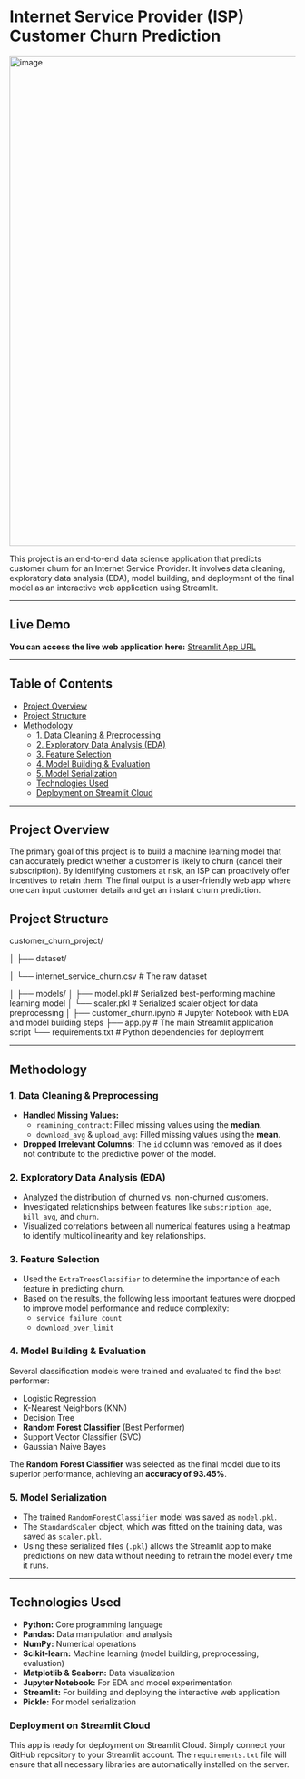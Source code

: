 # Internet Service Provider (ISP) Customer Churn Prediction

<img width="1060" height="861" alt="image" src="https://github.com/user-attachments/assets/92f55846-e942-4276-8a59-c01d35d38ca9" />

This project is an end-to-end data science application that predicts customer churn for an Internet Service Provider. It involves data cleaning, exploratory data analysis (EDA), model building, and deployment of the final model as an interactive web application using Streamlit.

---

##  Live Demo

**You can access the live web application here:** [Streamlit App URL](https://isp-churn-prediction-jjk3tt9ue2erv9jw83waop.streamlit.app/) 

---

## Table of Contents
- [Project Overview](#project-overview)
- [Project Structure](#project-structure)
- [Methodology](#methodology)
  - [1. Data Cleaning & Preprocessing](#1-data-cleaning--preprocessing)
  - [2. Exploratory Data Analysis (EDA)](#2-exploratory-data-analysis-eda)
  - [3. Feature Selection](#3-feature-selection)
  - [4. Model Building & Evaluation](#4-model-building--evaluation)
  - [5. Model Serialization](#5-model-serialization)
  - [Technologies Used](#technologies-used)
  - [Deployment on Streamlit Cloud](#deployment-on-streamlit-cloud)

---

## Project Overview
The primary goal of this project is to build a machine learning model that can accurately predict whether a customer is likely to churn (cancel their subscription). By identifying customers at risk, an ISP can proactively offer incentives to retain them. The final output is a user-friendly web app where one can input customer details and get an instant churn prediction.

## Project Structure

customer_churn_project/

│
├── dataset/

│   └── internet_service_churn.csv      # The raw dataset

│
├── models/
│   ├── model.pkl                       # Serialized best-performing machine learning model
│   └── scaler.pkl                      # Serialized scaler object for data preprocessing
│
├── customer_churn.ipynb                # Jupyter Notebook with EDA and model building steps
├── app.py                              # The main Streamlit application script
└── requirements.txt                    # Python dependencies for deployment


---

## Methodology

### 1. Data Cleaning & Preprocessing
- **Handled Missing Values:**
  - `reamining_contract`: Filled missing values using the **median**.
  - `download_avg` & `upload_avg`: Filled missing values using the **mean**.
- **Dropped Irrelevant Columns:** The `id` column was removed as it does not contribute to the predictive power of the model.

### 2. Exploratory Data Analysis (EDA)
- Analyzed the distribution of churned vs. non-churned customers.
- Investigated relationships between features like `subscription_age`, `bill_avg`, and `churn`.
- Visualized correlations between all numerical features using a heatmap to identify multicollinearity and key relationships.

### 3. Feature Selection
- Used the `ExtraTreesClassifier` to determine the importance of each feature in predicting churn.
- Based on the results, the following less important features were dropped to improve model performance and reduce complexity:
  - `service_failure_count`
  - `download_over_limit`

### 4. Model Building & Evaluation
Several classification models were trained and evaluated to find the best performer:
- Logistic Regression
- K-Nearest Neighbors (KNN)
- Decision Tree
- **Random Forest Classifier** (Best Performer)
- Support Vector Classifier (SVC)
- Gaussian Naive Bayes

The **Random Forest Classifier** was selected as the final model due to its superior performance, achieving an **accuracy of 93.45%**.

### 5. Model Serialization
- The trained `RandomForestClassifier` model was saved as `model.pkl`.
- The `StandardScaler` object, which was fitted on the training data, was saved as `scaler.pkl`.
- Using these serialized files (`.pkl`) allows the Streamlit app to make predictions on new data without needing to retrain the model every time it runs.

---

## Technologies Used
- **Python:** Core programming language
- **Pandas:** Data manipulation and analysis
- **NumPy:** Numerical operations
- **Scikit-learn:** Machine learning (model building, preprocessing, evaluation)
- **Matplotlib & Seaborn:** Data visualization
- **Jupyter Notebook:** For EDA and model experimentation
- **Streamlit:** For building and deploying the interactive web application
- **Pickle:** For model serialization



### Deployment on Streamlit Cloud
This app is ready for deployment on Streamlit Cloud. Simply connect your GitHub repository to your Streamlit account. The `requirements.txt` file will ensure that all necessary libraries are automatically installed on the server.


